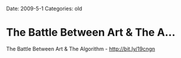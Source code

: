 Date: 2009-5-1
Categories: old

# The Battle Between Art & The A...

The Battle Between Art &amp; The Algorithm -  <a href="http://bit.ly/19cngn" rel="nofollow">http://bit.ly/19cngn</a>
